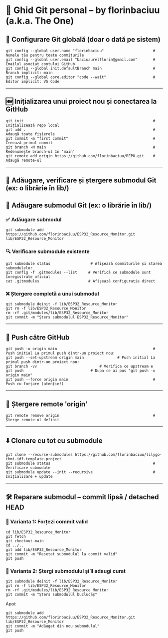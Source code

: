 # 📘 Ghid Git personal – by florinbaciuu (a.k.a. The One)

## 🔧 Configurare Git globală (doar o dată pe sistem)

```
git config --global user.name "florinbaciuu"                      # Numele tău pentru toate commiturile
git config --global user.email "baciuaurelflorin@gmail.com"       # Emailul asociat contului GitHub
git config --global init.defaultBranch main                       # Branch implicit: main
git config --global core.editor "code --wait"                     # Editor implicit: VS Code
```

---

## 🆕 Inițializarea unui proiect nou și conectarea la GitHub

```
git init                                                          # Inițializează repo local
git add .                                                         # Adaugă toate fișierele
git commit -m "first commit"                                      # Creează primul commit
git branch -M main                                                # Redenumește branch-ul în 'main'
git remote add origin https://github.com/florinbaciuu/REPO.git    # Adaugă remote-ul
```

---
## 🔗 Adăugare, verificare și ștergere submodul Git (ex: o librărie în lib/)
## 🔗 Adăugare submodul Git (ex: o librărie în lib/)
### ✅ Adăugare submodul

```
git submodule add https://github.com/florinbaciuu/ESP32_Resource_Monitor.git lib/ESP32_Resource_Monitor
```

### 🔍 Verificare submodule existente

```
git submodule status                  # Afișează commiturile și starea submodulelor
git config -f .gitmodules --list     # Verifică ce submodule sunt înregistrate oficial
cat .gitmodules                      # Afișează configurația direct
```

### ❌ Ștergere completă a unui submodul

```
git submodule deinit -f lib/ESP32_Resource_Monitor
git rm -f lib/ESP32_Resource_Monitor
rm -rf .git/modules/lib/ESP32_Resource_Monitor
git commit -m "Șters submodulul ESP32_Resource_Monitor"
```

---


## 🚀 Push către GitHub

```
git push -u origin main                                           # Push initial La primul push dintr-un proiect nou:
git push --set-upstream origin main				  # Push initial La primul push dintr-un proiect nou:
git branch -vv							  # Verifica ce upstream e
git push 							  # Dupa ce ai pus "git push -u origin main"
git push --force origin main                                      # Push cu forțare (atenție!)
```

---

## 🔁 Ștergere remote 'origin'

```
git remote remove origin                                          # Șterge remote-ul definit
```

---

## ⬇️ Clonare cu tot cu submodule

```
git clone --recurse-submodules https://github.com/florinbaciuu/lilygo-thmi-idf-template-project
git submodule status                                              # Verificare submodule
git submodule update --init --recursive                           # Inițializare + update
```

---

## 🛠️ Reparare submodul – commit lipsă / detached HEAD

### 🔹 Varianta 1: Forțezi commit valid

```
cd lib/ESP32_Resource_Monitor
git fetch
git checkout main
cd ../..
git add lib/ESP32_Resource_Monitor
git commit -m "Resetat submodulul la commit valid"
git push
```

### 🔹 Varianta 2: Ștergi submodulul și îl adaugi curat

```
git submodule deinit -f lib/ESP32_Resource_Monitor
git rm -f lib/ESP32_Resource_Monitor
rm -rf .git/modules/lib/ESP32_Resource_Monitor
git commit -m "Șters submodulul buclucaș"
```

Apoi:
```
git submodule add https://github.com/florinbaciuu/ESP32_Resource_Monitor.git lib/ESP32_Resource_Monitor
git commit -m "Adăugat din nou submodulul"
git push
```
